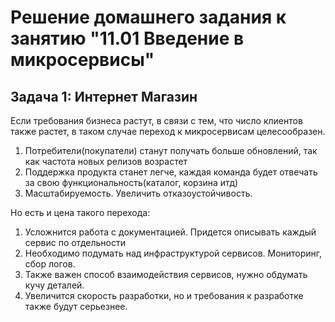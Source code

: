 # Решение домашнего задания к занятию "11.01 Введение в микросервисы"

## Задача 1: Интернет Магазин

Если требования бизнеса растут, в связи с тем, что число клиентов также растет, в таком случае переход к микросервисам целесообразен.
1. Потребители(покупатели) станут получать больше обновлений, так как частота новых релизов возрастет
2. Поддержка продукта станет легче, каждая команда будет отвечать за свою функциональность(каталог, корзина итд)
3. Масштабируемость. Увеличить отказоустойчивость.

Но есть и цена такого перехода:
1. Усложнится работа с документацией. Придется описывать каждый сервис по отдельности
2. Необходимо подумать над инфраструктурой сервисов. Мониторинг, сбор логов.
3. Также важен способ взаимодействия сервисов, нужно обдумать кучу деталей.
4. Увеличится скорость разработки, но и требования к разработке также будут серьезнее.

